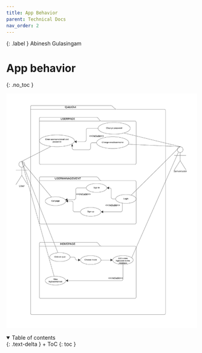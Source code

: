 ```yaml
---
title: App Behavior
parent: Technical Docs
nav_order: 2
---
```


{: .label }
Abinesh Gulasingam
# App behavior
{: .no_toc }

![get_list_todos_sample](docs/technical-docs/Anwendungsfalldiagramm.png)
<details open markdown="block">
{: .text-delta }
<summary>Table of contents</summary>
+ ToC
{: toc }
</details>
